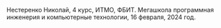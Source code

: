 Нестеренко Николай, 4 курс, ИТМО, ФБИТ. Мегашкола программная инженерия и компьютерные технологии, 16 февраля, 2024 год.

